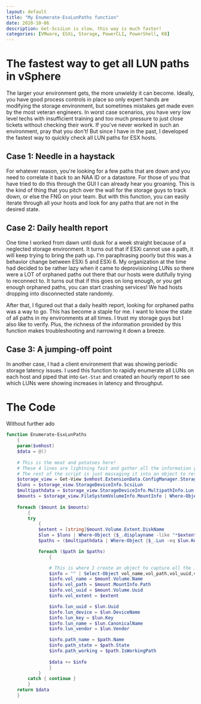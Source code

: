 ```yaml
---
layout: default
title: "My Enumerate-EsxLunPaths function"
date: 2020-10-06
description: Get-ScsiLun is slow, this way is much faster!
categories: [VMware, ESXi, Storage, PowerCLI, PowerShell, KB]
---
```


# The fastest way to get all LUN paths in vSphere

The larger your environment gets, the more unwieldy it can become. Ideally, you have good process controls in place so only expert hands are modifying the storage environment, but sometimes mistakes get made even by the most veteran engineers. In worst case scenarios, you have very low level techs with insufficient training and too much pressure to just close tickets without checking their work. If you've never worked in such an environment, pray that you don't! But since I have in the past, I developed the fastest way to quickly check all LUN paths for ESX hosts. 

## Case 1: Needle in a haystack

For whatever reason, you're looking for a few paths that are down and you need to correlate it back to an NAA ID or a datastore. For those of you that have tried to do this through the GUI I can already hear you groaning. This is the kind of thing that you pitch over the wall for the storage guys to track down, or else the FNG on your team. But with this function, you can easily iterate through all your hosts and look for any paths that are not in the desired state.

## Case 2: Daily health report

One time I worked from dawn until dusk for a week straight because of a neglected storage environment. It turns out that if ESXi cannot use a path, it will keep trying to bring the path up. I'm paraphrasing poorly but this was a behavior change between ESXi 5 and ESXi 6. My organization at the time had decided to be rather lazy when it came to deprovisioning LUNs so there were a LOT of orphaned paths out there that our hosts were dutifully trying to reconnect to. It turns out that if this goes on long enough, or you get enough orphaned paths, you can start crashing services! We had hosts dropping into disconnected state randomly.

After that, I figured out that a daily health report, looking for orphaned paths was a way to go. This has become a staple for me. I want to know the state of all paths in my environments at all times. I trust my storage guys but I also like to verify. Plus, the richness of the information provided by this function makes troubleshooting and narrowing it down a breeze.

## Case 3: A jumping-off point

In another case, I had a client environment that was showing periodic storage latency issues. I used this function to rapidly enumerate all LUNs on each host and piped that into `Get-Stat` and created an hourly report to see which LUNs were showing increases in latency and throughput. 

# The Code

Without further ado

```powershell
function Enumerate-EsxLunPaths
    {
    param($vmhost)
    $data = @()
    
    # This is the meat and potatoes here! 
    # These 4 lines are lightning fast and gather all the information you need
    # The rest of the script is just massaging it into an object to return
    $storage_view = Get-View $vmhost.ExtensionData.ConfigManager.StorageSystem
    $luns = $storage_view.StorageDeviceInfo.ScsiLun 
    $multipathdata = $storage_view.StorageDeviceInfo.MultipathInfo.Lun
    $mounts = $storage_view.FileSystemVolumeInfo.MountInfo | Where-Object {$_.Volume.Type -like "vmfs"}
    
    foreach ($mount in $mounts)
        {
        try
            {
            $extent = [string]$mount.Volume.Extent.DiskName
            $lun = $luns | Where-Object {$_.displayname -like "*$extent*"}
            $paths = ($multipathdata | Where-Object {$_.Lun -eq $lun.Key}).Path

            foreach ($path in $paths)
                {

                # This is where I create an object to capture all the information
                $info = "" | Select-Object vol_name,vol_path,vol_uuid,vol_extent,lun_uuid,lun_device,lun_key,lun_name,lun_vendor,path_name,path_state,path_working
                $info.vol_name = $mount.Volume.Name
                $info.vol_path = $mount.MountInfo.Path
                $info.vol_uuid = $mount.Volume.Uuid
                $info.vol_extent = $extent

                $info.lun_uuid = $lun.Uuid
                $info.lun_device = $lun.DeviceName
                $info.lun_key = $lun.Key
                $info.lun_name = $lun.CanonicalName
                $info.lun_vendor = $lun.Vendor

                $info.path_name = $path.Name
                $info.path_state = $path.State
                $info.path_working = $path.IsWorkingPath
                    
                $data += $info
                }
            }
        catch { continue }
        }    
    return $data
    }
```
